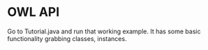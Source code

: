 # OWL API

Go to Tutorial.java and run that working example. It has some basic functionality grabbing classes, instances.

